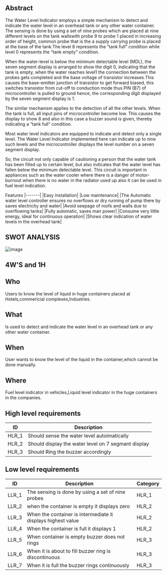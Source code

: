 ## Abstract
The Water Level Indicator employs a simple mechanism to detect and indicate the water level in an overhead tank or any other water container.
The sensing is done by using a set of nine probes which are placed at nine different levels on the tank wallswith probe 9 to probe 1 placed in increasing order of height,
common probe that is the a supply carrying probe is placed at the base of the tank.The level 8 represents the “tank full” condition while level 0 represents the “tank empty” condition.

When the water-level is below the minimum detectable level (MDL), the seven segment display is arranged to show the digit 0, indicating that the tank is empty, when the water reaches level1
the connection between the probes gets completed and the base voltage of transistor increases.This causes the base-emitter junction of transistor to get forward biased, this switches transistor from cut-off to conduction mode thus PIN (B7) of microcontroller is pulled to ground hence, the corresponding digit displayed by the seven segment display is 1.

The similar mechanism applies to the detection of all the other levels. When the tank is full, all input pins of microcontroller become low. This causes the display to show 8 and also in this case a buzzer sound is given, thereby indicating a “tank full” condition.

Most water level indicators are equipped to indicate and detect only a single level. The Water Level Indicator implemented here can indicate up to nine such levels and the microcontroller displays the level number on a seven segment display.

So, the circuit not only capable of cautioning a person that the water tank has been filled up to certain level, but also indicates that the water level has fallen below the minimum detectable level. This circuit is important in appliances such as the water cooler where there is a danger of motor-burnout when there is no water in the radiator used up also it can be used in fuel level indication.








Features
|-------|
|Easy installation|
|Low maintenance|
|The Automatic water level controller ensures no overflows or dry running of pump there by saves electricity and water|
|Avoid seepage of roofs and walls due to overflowing tanks|
|Fully automatic, saves man power|
|Consume very little energy, ideal for continuous operation|
|Shows clear indication of water levels in the overhead tank|

## SWOT ANALYSIS


![image](https://user-images.githubusercontent.com/46954351/155767264-35416047-7ef0-450f-9831-4d3112edfba0.png)


## 4W'S  and 1H

## Who
Users to know the level of liquid in huge containers placed at Hotels,commericial complexes,Industries.

## What
Is used to detect and indicate the water level in an overhead tank or any other water container.

## When
User wants to know the  level of the liquid in the container,which cannot be done manually.

## Where
Fuel level indicator in vehicles,Liquid level indicator in the huge containers in the companies.



## High level requirements

|ID|Description|
|--|----------------------|
|HLR_1|Should sense the water level autoimatically|
|HLR_2|Should display the water level on 7 segmant display|
|HLR_3|Should Ring the buzzer accordingly|

## Low level requirements
|ID|Description|Category|
|--|------------|---------|
|LLR_1|The sensing is done by using a set of nine probes|HLR_1|
|LLR_2|when the container is empty it displays zero|HLR_2|
|LLR_3|When the container is intermediate it displays highest value|HLR_2|
|LLR_4|When the container is full it displays 1|HLR_2|
|LLR_5|When container is empty buzzer does not rings|HLR_3|
|LLR_6|When it is about to fill buzzer ring is discontinuous|HLR_3|
|LLR_7|When it is full the buzzer rings continuously|HLR_3|

